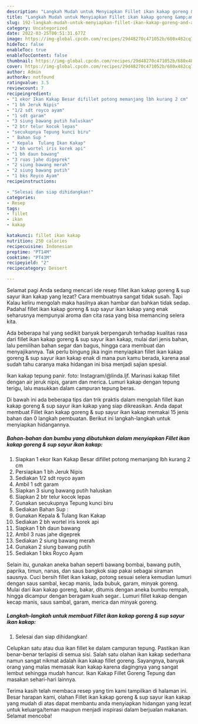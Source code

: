 ```yaml
---
description: "Langkah Mudah untuk Menyiapkan Fillet ikan kakap goreng &amp;amp; sup sayur ikan kakap, Menggugah Selera"
title: "Langkah Mudah untuk Menyiapkan Fillet ikan kakap goreng &amp;amp; sup sayur ikan kakap, Menggugah Selera"
slug: 192-langkah-mudah-untuk-menyiapkan-fillet-ikan-kakap-goreng-and-amp-sup-sayur-ikan-kakap-menggugah-selera
category: Uncategorized
date: 2022-03-25T00:51:31.677Z
image: https://img-global.cpcdn.com/recipes/29d48270c471052b/680x482cq70/fillet-ikan-kakap-goreng-sup-sayur-ikan-kakap-foto-resep-utama.jpg
hideToc: false
enableToc: true
enableTocContent: false
thumbnail: https://img-global.cpcdn.com/recipes/29d48270c471052b/680x482cq70/fillet-ikan-kakap-goreng-sup-sayur-ikan-kakap-foto-resep-utama.jpg
cover: https://img-global.cpcdn.com/recipes/29d48270c471052b/680x482cq70/fillet-ikan-kakap-goreng-sup-sayur-ikan-kakap-foto-resep-utama.jpg
author: Admin
authorAv: notfound
ratingvalue: 3.5
reviewcount: 7
recipeingredient:
- "1 ekor Ikan Kakap Besar difillet potong memanjang lbh kurang 2 cm"
- "1 bh Jeruk Nipis"
- "1/2 sdt royco ayam"
- "1 sdt garam"
- "3 siung bawang putih haluskan"
- "2 btr telur kocok lepas"
- "secukupnya Tepung kunci biru"
- " Bahan Sup "
- " Kepala  Tulang Ikan Kakap"
- "2 bh wortel iris korek api"
- "1 bh daun bawang"
- "3 ruas jahe digeprek"
- "2 siung bawang merah"
- "2 siung bawang putih"
- "1 bks Royco Ayam"
recipeinstructions:

- "Selesai dan siap dihidangkan!"
categories:
- Resep
tags:
- fillet
- ikan
- kakap

katakunci: fillet ikan kakap 
nutrition: 250 calories
recipecuisine: Indonesian
preptime: "PT14M"
cooktime: "PT43M"
recipeyield: "2"
recipecategory: Dessert

---
```



Selamat pagi Anda sedang mencari ide resep fillet ikan kakap goreng &amp; sup sayur ikan kakap yang lezat? Cara membuatnya sangat tidak susah. Tapi Kalau keliru mengolah maka hasilnya akan hambar dan bahkan tidak sedap. Padahal fillet ikan kakap goreng &amp; sup sayur ikan kakap yang enak seharusnya mempunyai aroma dan cita rasa yang bisa memancing selera kita.


Ada beberapa hal yang sedikit banyak berpengaruh terhadap kualitas rasa dari fillet ikan kakap goreng &amp; sup sayur ikan kakap, mulai dari jenis bahan, lalu pemilihan bahan segar dan bagus, hingga cara membuat dan menyajikannya. Tak perlu bingung jika ingin menyiapkan fillet ikan kakap goreng &amp; sup sayur ikan kakap enak di mana pun kamu berada, karena asal sudah tahu caranya maka hidangan ini bisa menjadi sajian spesial.

Ikan kakap tepung panir. foto: Instagram/@linda.ljf. Marinasi kakap fillet dengan air jeruk nipis, garam dan merica. Lumuri kakap dengan tepung terigu, lalu masukkan dalam campuran tepung beras.


Di bawah ini ada beberapa tips dan trik praktis dalam mengolah fillet ikan kakap goreng &amp; sup sayur ikan kakap yang siap dikreasikan. Anda dapat membuat Fillet ikan kakap goreng &amp; sup sayur ikan kakap memakai 15 jenis bahan dan 0 langkah pembuatan. Berikut ini langkah-langkah untuk menyiapkan hidangannya.

<!--inarticleads1-->

##### Bahan-bahan dan bumbu yang dibutuhkan dalam menyiapkan Fillet ikan kakap goreng &amp; sup sayur ikan kakap:

1. Siapkan 1 ekor Ikan Kakap Besar difillet potong memanjang lbh kurang 2 cm
1. Persiapkan 1 bh Jeruk Nipis
1. Sediakan 1/2 sdt royco ayam
1. Ambil 1 sdt garam
1. Siapkan 3 siung bawang putih haluskan
1. Siapkan 2 btr telur kocok lepas
1. Gunakan secukupnya Tepung kunci biru
1. Sediakan  Bahan Sup :
1. Gunakan  Kepala &amp; Tulang Ikan Kakap
1. Sediakan 2 bh wortel iris korek api
1. Siapkan 1 bh daun bawang
1. Ambil 3 ruas jahe digeprek
1. Sediakan 2 siung bawang merah
1. Gunakan 2 siung bawang putih
1. Sediakan 1 bks Royco Ayam


Selain itu, gunakan aneka bahan seperti bawang bombai, bawang putih, paprika, timun, nanas, dan saus bangkok siap pakai sebagai siraman sausnya. Cuci bersih fillet ikan kakap, potong sesuai selera kemudian lumuri dengan saus sambal, kecap manis, lada bubuk, garam, minyak goreng. Mulai dari ikan kakap goreng, bakar, ditumis dengan aneka bumbu rempah, hingga dicampur dengan beragam kuah segar.. Lumuri fillet kakap dengan kecap manis, saus sambal, garam, merica dan minyak goreng. 

<!--inarticleads2-->

##### Langkah-langkah untuk membuat Fillet ikan kakap goreng &amp; sup sayur ikan kakap:


1. Selesai dan siap dihidangkan!

Celupkan satu atau dua ikan fillet ke dalam campuran tepung. Pastikan ikan benar-benar terlapisi di semua sisi. Salah satu olahan ikan kakap sederhana namun sangat nikmat adalah ikan kakap fillet goreng. Sayangnya, banyak orang yang malas memasak ikan kakap karena dagingnya yang sangat lembut sehingga mudah hancur. Ikan Kakap Fillet Goreng Tepung dan masakan sehari-hari lainnya. 

Terima kasih telah membaca resep yang tim kami tampilkan di halaman ini. Besar harapan kami, olahan Fillet ikan kakap goreng &amp; sup sayur ikan kakap yang mudah di atas dapat membantu anda menyiapkan hidangan yang lezat untuk keluarga/teman maupun menjadi inspirasi dalam berjualan makanan. Selamat mencoba!

